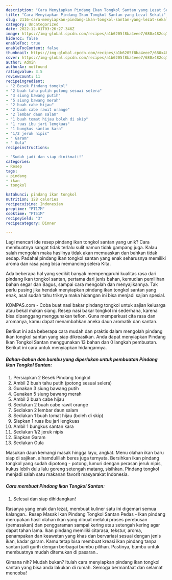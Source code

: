 ```yaml
---
description: "Cara Menyiapkan Pindang Ikan Tongkol Santan yang Lezat Sekali"
title: "Cara Menyiapkan Pindang Ikan Tongkol Santan yang Lezat Sekali"
slug: 2116-cara-menyiapkan-pindang-ikan-tongkol-santan-yang-lezat-sekali
category: Uncategorized
date: 2022-12-01T03:26:27.346Z
image: https://img-global.cpcdn.com/recipes/a1b6205f8ba4eee7/680x482cq70/pindang-ikan-tongkol-santan-foto-resep-utama.jpg
hideToc: false
enableToc: true
enableTocContent: false
thumbnail: https://img-global.cpcdn.com/recipes/a1b6205f8ba4eee7/680x482cq70/pindang-ikan-tongkol-santan-foto-resep-utama.jpg
cover: https://img-global.cpcdn.com/recipes/a1b6205f8ba4eee7/680x482cq70/pindang-ikan-tongkol-santan-foto-resep-utama.jpg
author: Admin
authorAv: notfound
ratingvalue: 3.5
reviewcount: 11
recipeingredient:
- "2 Besek Pindang tongkol"
- "2 buah tahu putih potong sesuai selera"
- "3 siung bawang putih"
- "5 siung bawang merah"
- "2 buah cabe hijau"
- "2 buah cabe rawit orange"
- "2 lembar daun salam"
- "1 buah tomat hijau boleh di skip"
- "1 ruas ibu jari lengkuas"
- "1 bungkus santan kara"
- "1/2 jeruk nipis"
- " Garam"
- " Gula"
recipeinstructions:

- "Sudah jadi dan siap dinikmati!"
categories:
- Resep
tags:
- pindang
- ikan
- tongkol

katakunci: pindang ikan tongkol 
nutrition: 128 calories
recipecuisine: Indonesian
preptime: "PT17M"
cooktime: "PT51M"
recipeyield: "3"
recipecategory: Dinner

---
```





Lagi mencari ide resep pindang ikan tongkol santan yang unik? Cara membuatnya sangat tidak terlalu sulit namun tidak gampang juga. Kalau salah mengolah maka hasilnya tidak akan memuaskan dan bahkan tidak sedap. Padahal pindang ikan tongkol santan yang enak seharusnya memiliki aroma dan rasa yang bisa memancing selera Kita.





Ada beberapa hal yang sedikit banyak mempengaruhi kualitas rasa dari pindang ikan tongkol santan, pertama dari jenis bahan, kemudian pemilihan bahan segar dan Bagus, sampai cara mengolah dan menyajikannya. Tak perlu pusing jika hendak menyiapkan pindang ikan tongkol santan yang enak,      asal sudah tahu triknya maka hidangan ini bisa menjadi sajian spesial.














KOMPAS.com - Coba buat nasi bakar pindang tongkol untuk sajian keluarga atau bekal makan siang. Resep nasi bakar tongkol ini sederhana, karena bisa dipanggang menggunakan teflon. Guna memperkuat cita rasa dan aromanya, kamu dapat menambahkan aneka daun aromatik dan santan.






Berikut ini ada beberapa cara mudah dan praktis dalam mengolah pindang ikan tongkol santan yang siap dikreasikan. Anda dapat menyiapkan Pindang Ikan Tongkol Santan menggunakan 13 bahan dan 0 langkah pembuatan. Berikut ini cara untuk menyiapkan hidangannya.

<!--inarticleads1-->

##### Bahan-bahan dan bumbu yang diperlukan untuk pembuatan Pindang Ikan Tongkol Santan:

1. Persiapkan 2 Besek Pindang tongkol
1. Ambil 2 buah tahu putih (potong sesuai selera)
1. Gunakan 3 siung bawang putih
1. Gunakan 5 siung bawang merah
1. Ambil 2 buah cabe hijau
1. Sediakan 2 buah cabe rawit orange
1. Sediakan 2 lembar daun salam
1. Sediakan 1 buah tomat hijau (boleh di skip)
1. Siapkan 1 ruas ibu jari lengkuas
1. Ambil 1 bungkus santan kara
1. Sediakan 1/2 jeruk nipis
1. Siapkan  Garam
1. Sediakan  Gula


Masukan daun kemangi masak hingga layu, angkat. Menu olahan ikan baru siap di sajikan, alhamdulillah beres juga ternyata. Bersihkan ikan pindang tongkol yang sudah dipotong - potong, lumuri dengan perasan jeruk nipis, kukus lebih dulu lalu goreng setengah matang, sisihkan. Pindang tongkol menjadi salah satu makanan favorit masyarakat Indonesia. 

<!--inarticleads2-->

##### Cara membuat Pindang Ikan Tongkol Santan:


1. Selesai dan siap dihidangkan!

Rasanya yang enak dan lezat, membuat kuliner satu ini digemari semua kalangan.. Resep Masak Ikan Pindang Tongkol Santan Pedas - Ikan pindang merupakan hasil olahan ikan yang dibuat melalui proses perebusan (pemasakan) dan penggaraman sampai kering atau setengah kering agar dapat tahan lama. Ikan pindang memiliki citarasa, tekstur, aroma, penampakan dan keawetan yang khas dan bervariasi sesuai dengan jenis ikan, kadar garam. Kamu tetap bisa membuat kreasi ikan pindang tanpa santan jadi gurih dengan berbagai bumbu pilihan. Pastinya, bumbu untuk membuatnya mudah ditemukan di pasaran.. 

Gimana nih? Mudah bukan? Itulah cara menyiapkan pindang ikan tongkol santan yang bisa anda lakukan di rumah. Semoga bermanfaat dan selamat mencoba!
